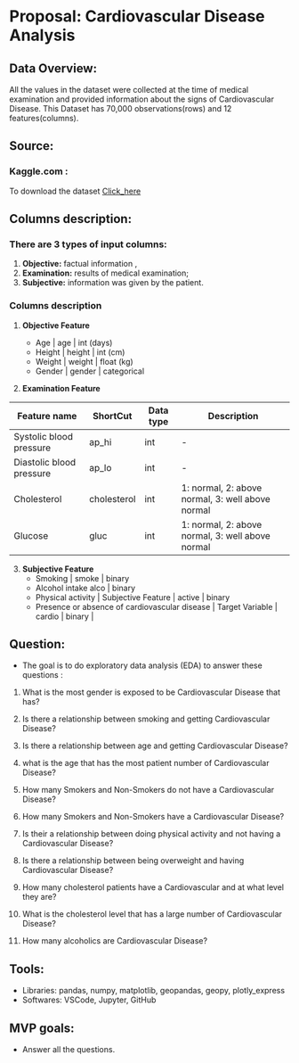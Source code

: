 # Proposal: Cardiovascular Disease Analysis 
## Data Overview:
All the values in the dataset were collected at the time of medical examination and provided information about the signs of Cardiovascular Disease. This Dataset has 70,000 observations(rows) and 12 features(columns). 

## Source:
### Kaggle.com :  
To download the dataset [Click_here](https://www.kaggle.com/sulianova/cardiovascular-disease-dataset)



## Columns description:
  ### There are 3 types of input columns:

 1. **Objective:** factual information ,
 2. **Examination:** results of medical examination;
 3. **Subjective:** information was given by the patient.
        
 ### Columns description
 
 
  1. **Objective Feature** 
     - Age | age | int (days)
     - Height |  height | int (cm) 
     - Weight |  weight | float (kg) 
     - Gender |  gender | categorical 
   
   
  2. **Examination Feature** 
    
| Feature name             | ShortCut      | Data type     | Description  |
| -------------            | ------------- | ------------- |------------- |
| Systolic blood pressure  | ap_hi         | int           |-             |
| Diastolic blood pressure | ap_lo         | int           |-             |
|Cholesterol               | cholesterol   | int           | 1: normal, 2: above normal, 3: well above normal|
|Glucose | gluc| int           | 1: normal, 2: above normal, 3: well above normal|
        
  3. **Subjective Feature**
     - Smoking | smoke | binary
	 - Alcohol intake  alco | binary 
	 - Physical activity | Subjective Feature | active | binary 
     - Presence or absence of cardiovascular disease | Target Variable | cardio | binary |

## Question:
    
  - The goal is to do exploratory data analysis (EDA) to answer these questions :
  
   1. What is the most gender is exposed to be Cardiovascular Disease that has? 
  
   2. Is there a relationship between smoking and getting  Cardiovascular Disease?
   
   3. Is there a relationship between age and getting Cardiovascular Disease?
   
   4. what is the age that has the most patient number of Cardiovascular Disease?
   
   5. How many Smokers and Non-Smokers do not have a Cardiovascular Disease?
   
   6. How many Smokers and Non-Smokers have a Cardiovascular Disease? 
   
   7. Is their a relationship between doing physical activity and not having a Cardiovascular Disease?
   
   8. Is there a relationship between being overweight and having  Cardiovascular Disease? 
   
   9. How many cholesterol patients have a Cardiovascular and at what level they are?
   
   10. What is the cholesterol level  that has a large number of Cardiovascular Disease?
    
   11. How many alcoholics are Cardiovascular Disease?
    
    
## Tools:
- Libraries: 
pandas, numpy, matplotlib, geopandas, geopy, plotly_express
- Softwares: 
VSCode, Jupyter, GitHub

## MVP goals:
- Answer all the questions.

